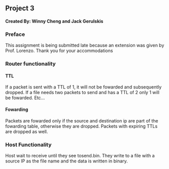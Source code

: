 ## Project 3
#### Created By: Winny Cheng and Jack Gerulskis

### Preface
This assignment is being submitted late because an extension was given by Prof. Lorenzo. Thank you for your accommodations

### Router functionality

#### TTL

If a packet is sent with a TTL of 1, it will not be fowarded and subsequently dropped. If a file needs two packets to send and has a TTL of 2
only 1 will be fowarded. Etc...

#### Fowarding

Packets are fowarded only if the source and destination ip are part of the fowarding table, otherwise they are dropped. Packets with expiring TTLs
are dropped as well.

### Host Functionality

Host wait to receive until they see tosend.bin. They write to a file with a source IP as the file name and the data is written in binary.
